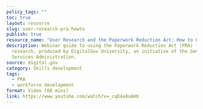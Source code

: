 ```yaml
---
policy_tags: ""
toc: true
layout: resource
slug: user-research-pra-howto
publish: true
resource_name: "User Research and the Paperwork Reduction Act: How to Get it Done"
description: Webinar guide to using the Paperwork Reduction Act (PRA) for user
  research, produced by DigitalGov University, an initiative of the General
  Services Administration.
source: digital.gov
category: Skills development
tags:
  - PRA
  - workforce development
format: Video (60 mins)
link: https://www.youtube.com/watch?v=_cqE4a8oAHU
---
```

